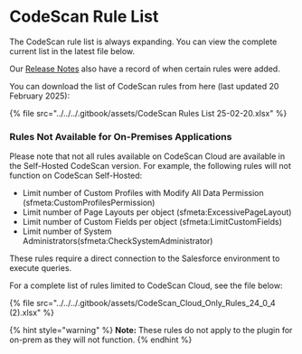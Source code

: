 # CodeScan Rule List

The CodeScan rule list is always expanding. You can view the complete current list in the latest file below.

Our [Release Notes](../../../overview/release-notes/codescan-release-notes/) also have a record of when certain rules were added.

You can download the list of CodeScan rules from here (last updated 20 February 2025):&#x20;

{% file src="../../../.gitbook/assets/CodeScan Rules List 25-02-20.xlsx" %}

### Rules Not Available for On-Premises Applications

Please note that not all rules available on CodeScan Cloud are available in the Self-Hosted CodeScan version. For example, the following rules will not function on CodeScan Self-Hosted:

* Limit number of Custom Profiles with Modify All Data Permission (sfmeta:CustomProfilesPermission)
* Limit number of Page Layouts per object (sfmeta:ExcessivePageLayout)
* Limit number of Custom Fields per object (sfmeta:LimitCustomFields)
* Limit number of System Administrators(sfmeta:CheckSystemAdministrator)

These rules require a direct connection to the Salesforce environment to execute queries.

For a complete list of rules limited to CodeScan Cloud, see the file below:

{% file src="../../../.gitbook/assets/CodeScan_Cloud_Only_Rules_24_0_4 (2).xlsx" %}

{% hint style="warning" %}
**Note:** These rules do not apply to the plugin for on-prem as they will not function.
{% endhint %}
